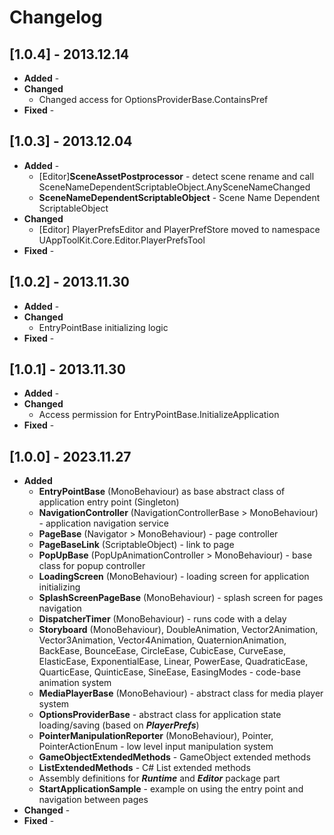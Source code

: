Changelog
=========

[1.0.4] - 2013.12.14
--------------------
* **Added** -
* **Changed**
    * Changed access for OptionsProviderBase.ContainsPref
* **Fixed** -

[1.0.3] - 2013.12.04
--------------------
* **Added** -
    * [Editor]**SceneAssetPostprocessor** - detect scene rename and call SceneNameDependentScriptableObject.AnySceneNameChanged
    * **SceneNameDependentScriptableObject** - Scene Name Dependent ScriptableObject 
* **Changed**
    * [Editor] PlayerPrefsEditor and PlayerPrefStore moved to namespace UAppToolKit.Core.Editor.PlayerPrefsTool
* **Fixed** -

[1.0.2] - 2013.11.30
--------------------
* **Added** -
* **Changed**
    * EntryPointBase initializing logic
* **Fixed** -

[1.0.1] - 2013.11.30
--------------------
* **Added** -
* **Changed**
    * Access permission for EntryPointBase.InitializeApplication
* **Fixed** -

[1.0.0] - 2023.11.27
--------------------
* **Added**
    * **EntryPointBase** (MonoBehaviour) as base abstract class of application entry point (Singleton) 
    * **NavigationController** (NavigationControllerBase > MonoBehaviour) - application navigation service
    * **PageBase** (Navigator > MonoBehaviour) - page controller
    * **PageBaseLink** (ScriptableObject) - link to page
    * **PopUpBase** (PopUpAnimationController > MonoBehaviour) - base class for popup controller
    * **LoadingScreen** (MonoBehaviour) - loading screen for application initializing
    * **SplashScreenPageBase** (MonoBehaviour) - splash screen for pages navigation
    * **DispatcherTimer** (MonoBehaviour) - runs code with a delay
    * **Storyboard** (MonoBehaviour), DoubleAnimation, Vector2Animation, Vector3Animation, Vector4Animation, QuaternionAnimation, BackEase, BounceEase, CircleEase, CubicEase, CurveEase, ElasticEase, ExponentialEase, Linear, PowerEase, QuadraticEase, QuarticEase, QuinticEase, SineEase, EasingModes - code-base animation system
    * **MediaPlayerBase** (MonoBehaviour) - abstract class for media player system
    * **OptionsProviderBase** - abstract class for application state loading/saving (based on ***PlayerPrefs***)
    * **PointerManipulationReporter** (MonoBehaviour), Pointer, PointerActionEnum - low level input manipulation system
    * **GameObjectExtendedMethods** - GameObject extended methods
    * **ListExtendedMethods** - C# List extended methods
    * Assembly definitions for ***Runtime*** and ***Editor*** package part
    * **StartApplicationSample** - example on using the entry point and navigation between pages
* **Changed** -
* **Fixed** -